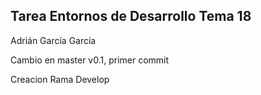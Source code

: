 ## Tarea Entornos de Desarrollo Tema 18

Adrián García García

Cambio en master v0.1, primer commit

Creacion Rama Develop